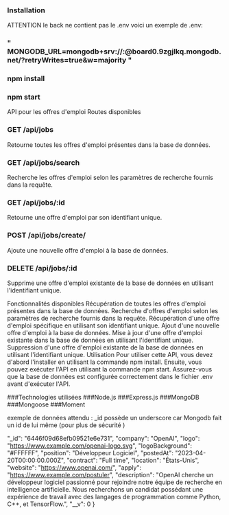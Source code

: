 ### Installation 

ATTENTION le back ne contient pas le .env voici un exemple de .env:

### " MONGODB_URL=mongodb+srv://<pseudo>:<passe>@board0.9zgjlkq.mongodb.net/?retryWrites=true&w=majority "

### npm install 

### npm start



API pour les offres d'emploi
Routes disponibles
### GET /api/jobs
Retourne toutes les offres d'emploi présentes dans la base de données.

### GET /api/jobs/search
Recherche les offres d'emploi selon les paramètres de recherche fournis dans la requête.

### GET /api/jobs/:id
Retourne une offre d'emploi par son identifiant unique.

### POST /api/jobs/create/
Ajoute une nouvelle offre d'emploi à la base de données.

### DELETE /api/jobs/:id
Supprime une offre d'emploi existante de la base de données en utilisant l'identifiant unique.

Fonctionnalités disponibles
Récupération de toutes les offres d'emploi présentes dans la base de données.
Recherche d'offres d'emploi selon les paramètres de recherche fournis dans la requête.
Récupération d'une offre d'emploi spécifique en utilisant son identifiant unique.
Ajout d'une nouvelle offre d'emploi à la base de données.
Mise à jour d'une offre d'emploi existante dans la base de données en utilisant l'identifiant unique.
Suppression d'une offre d'emploi existante de la base de données en utilisant l'identifiant unique.
Utilisation
Pour utiliser cette API, vous devez d'abord l'installer en utilisant la commande npm install. Ensuite, vous pouvez exécuter l'API en utilisant la commande npm start. Assurez-vous que la base de données est configurée correctement dans le fichier .env avant d'exécuter l'API.

###Technologies utilisées
###Node.js
###Express.js
###MongoDB
###Mongoose
###Moment


exemple de données attendu : 
_id possède un underscore car Mongodb fait un id de lui même (pour plus de sécurité )

"_id": "6446f09d68efb09521e6e731",
        "company": "OpenAI",
        "logo": "https://www.example.com/openai-logo.svg",
        "logoBackground": "#FFFFFF",
        "position": "Développeur Logiciel",
        "postedAt": "2023-04-20T00:00:00.000Z",
        "contract": "Full time",
        "location": "États-Unis",
        "website": "https://www.openai.com/",
        "apply": "https://www.example.com/postuler",
        "description": "OpenAI cherche un développeur logiciel passionné pour rejoindre notre équipe de recherche en intelligence artificielle. Nous recherchons un candidat possédant une expérience de travail avec des langages de programmation comme Python, C++, et TensorFlow.",
        "__v": 0
    }

